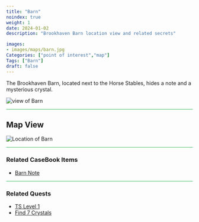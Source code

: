 ```yaml
---
title: "Barn"
noindex: true
weight: 1
date: 2024-01-02
description: "Brookhaven Barn location view and related secrets"

images:
- images/maps/barn.jpg
Categories: ["point of interest","map"]
Tags: ["Barn"]
draft: false
--- 
```


The Brookhaven Barn, located next to the Horse Stables, hides a note and a mysterious crystal. 

![view of Barn](/images/maps/barn.jpg)

<hr style="background-color: #28b44c" size=8>

## Map View

![Location of Barn](/images/maps/barn.png)

<hr style="background-color: #28b44c" size=8>

### Related CaseBook Items

- [Barn Note](/casebook/notes/mrb/#barn)

<hr style="background-color: #28b44c" size=8>

### Related Quests

- [TS Level 1](/lore/special_tools/ts_level_1)
- [Find 7 Crystals](/lore/quests/find_7_crystals)